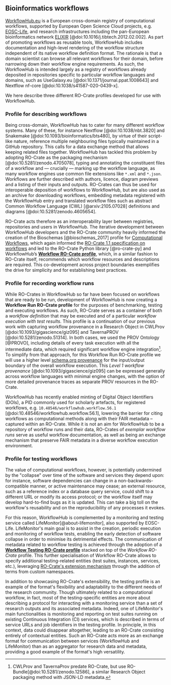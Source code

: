 
## Bioinformatics workflows

[WorkflowHub.eu](https://workflowhub.eu/) is a European cross-domain registry of computational workflows, supported by European Open Science Cloud projects, e.g. [EOSC-Life](https://www.eosc-life.eu/), and research infrastructures including the pan-European bioinformatics network [ELIXIR](https://elixir-europe.org/) [@doi:10.1016/j.tibtech.2012.02.002]. As part of promoting workflows as reusable tools, WorkflowHub includes documentation and high-level rendering of the workflow structure independent of its native workflow definition format. The rationale is that a domain scientist can browse all relevant workflows for their domain, before narrowing down their workflow engine requirements. As such, the WorkflowHub is intended largely as a registry of workflows already deposited in repositories specific to particular workflow languages and domains, such as UseGalaxy.eu [@doi:10.1371/journal.ppat.1008643] and Nextflow nf-core [@doi:10.1038/s41587-020-0439-x]. 

We here describe three different RO-Crate profiles developed for use with WorkflowHub.

### Profile for describing workflows

Being cross-domain, WorkflowHub has to cater for many different workflow systems. Many of these, for instance Nextflow [@doi:10.1038/nbt.3820] and Snakemake [@doi:10.1093/bioinformatics/bts480], by virtue of their script-like nature, reference multiple neighbouring files typically maintained in a GitHub repository. This calls for a data exchange method that allows keeping related files together. WorkflowHub has tackled this problem by adopting RO-Crate as the packaging mechanism [@doi:10.5281/zenodo.4705078], typing and annotating the constituent files of a workflow and — crucially — marking up the workflow language, as many workflow engines use common file extensions like `*.xml` and `*.json`. Workflows are further described with authors, licence, diagram previews and a listing of their inputs and outputs. RO-Crates can thus be used for interoperable deposition of workflows to WorkflowHub, but are also used as an archive for downloading workflows, embedding metadata registered with the WorkflowHub entry and translated workflow files such as abstract Common Workflow Language (CWL) [@arxiv:2105.07028] definitions and diagrams [@doi:10.5281/zenodo.4605654]. 

RO-Crate acts therefore as an interoperability layer between registries, repositories and users in WorkflowHub. The iterative development between WorkflowHub developers and the RO-Crate community heavily informed the creation of the Bioschemas [@bioschemas_2017] profile for [Computational Workflows](https://bioschemas.org/profiles/ComputationalWorkflow/1.0-RELEASE/), which again informed the [RO-Crate 1.1 specification on workflows](https://www.researchobject.org/ro-crate/1.1/workflows.html) and led to the RO-Crate Python library [@ro-crate-py] and WorkflowHub’s [**Workflow RO-Crate profile**](https://about.workflowhub.eu/Workflow-RO-Crate/), which, in a similar fashion to RO-Crate itself, recommends which workflow resources and descriptions are required. This co-development across project boundaries exemplifies the drive for simplicity and for establishing best practices.

### Profile for recording workflow runs

While RO-Crates in WorkflowHub so far have been focused on workflows that are ready to be run, development of WorkflowHub is now creating a **Workflow Run RO-Crate profile** for the purposes of benchmarking, testing and executing workflows. As such, RO-Crate serves as a container of both a _workflow definition_ that may be executed and of a particular _workflow execution with test results_. This profile is a continuation of our previous work with capturing workflow provenance in a Research Object in CWLProv [@doi:10.1093/gigascience/giz095] and TavernaPROV [@doi:10.5281/zenodo.51314]. In both cases, we used the PROV Ontology [@PROVO], including details of every task execution with all the intermediate data, which required significant workflow engine integration[^9]. To simplify from that approach, for this Workflow Run RO-Crate profile we will use a higher level [schema.org provenance](https://www.researchobject.org/ro-crate/1.1/provenance.html#software-used-to-create-files) for the input/output boundary of the overall workflow execution. This _Level 1 workflow provenance_ [@doi:10.1093/gigascience/giz095] can be expressed generally across workflow languages with minimal engine changes, with the option of more detailed provenance traces as separate PROV resources in the RO-Crate. 

WorkflowHub has recently enabled minting of Digital Object Identifiers (DOIs), a PID commonly used for scholarly artefacts, for registered workflows, e.g. `10.48546/workflowhub.workflow.56.1` [@doi:10.48546/workflowhub.workflow.56.1], lowering the barrier for citing workflows as computational methods along with their FAIR metadata – captured within an RO-Crate. While it is not an aim for WorkflowHub to be a repository of workflow runs and their data, RO-Crates of *exemplar workflow runs* serve as useful workflow documentation, as well as being an exchange mechanism that preserve FAIR metadata in a diverse workflow execution environment.


### Profile for testing workflows

The value of computational workflows, however, is potentially undermined by the "collapse" over time of the software and services they depend upon: for instance, software dependencies can change in a non-backwards-compatible manner, or active maintenance may cease; an external resource, such as a reference index or a database query service, could shift to a different URL or modify its access protocol; or the workflow itself may develop hard-to-find bugs as it is updated. This can take a big toll on the workflow's reusability and on the reproducibility of any processes it evokes.

For this reason, WorkflowHub is complemented by a monitoring and testing service called LifeMonitor[@about-lifemonitor], also supported by EOSC-Life. LifeMonitor's main goal is to assist in the creation, periodic execution and monitoring of workflow tests, enabling the early detection of software collapse in order to minimise its detrimental effects. The communication of metadata related to workflow testing is achieved through the adoption of a [**Workflow Testing RO-Crate profile**](https://crs4.github.io/life_monitor/workflow_testing_ro_crate) stacked on top of the _Workflow RO-Crate_ profile. This further specialisation of Workflow RO-Crate allows to specify additional testing-related entities (test suites, instances, services, etc.), leveraging [RO-Crate's extension mechanism](https://www.researchobject.org/ro-crate/1.1/appendix/jsonld.html#extending-ro-crate) through the addition of terms from custom namespaces.

In addition to showcasing RO-Crate's extensibility, the testing profile is an example of the format's flexibility and adaptability to the different needs of the research community. Though ultimately related to a computational workflow, in fact, most of the testing-specific entities are more about describing a protocol for interacting with a monitoring service than a set of research outputs and its associated metadata. Indeed, one of LifeMonitor's main functionalities is monitoring and reporting on test suites running on existing Continuous Integration (CI) services, which is described in terms of service URLs and job identifiers in the testing profile. In principle, in this context, data could disappear altogether, leading to an RO-Crate consisting entirely of contextual entities. Such an RO-Crate acts more as an exchange format for communication between services (WorkflowHub and LifeMonitor) than as an aggregator for research data and metadata, providing a good example of the format's high versatility.

[^9]:
    CWLProv and TavernaProv predate RO-Crate, but use RO-Bundle[@doi:10.5281/zenodo.12586], a  similar Research Object packaging method with JSON-LD metadata.  